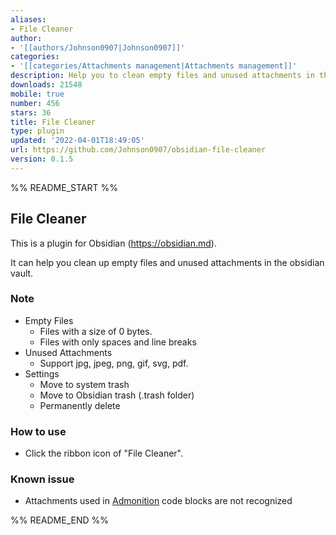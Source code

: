 ```yaml
---
aliases:
- File Cleaner
author:
- '[[authors/Johnson0907|Johnson0907]]'
categories:
- '[[categories/Attachments management|Attachments management]]'
description: Help you to clean empty files and unused attachments in the vault.
downloads: 21548
mobile: true
number: 456
stars: 36
title: File Cleaner
type: plugin
updated: '2022-04-01T18:49:05'
url: https://github.com/Johnson0907/obsidian-file-cleaner
version: 0.1.5
---
```


%% README_START %%

## File Cleaner

This is a plugin for Obsidian (https://obsidian.md).

It can help you clean up empty files and unused attachments in the obsidian vault.

### Note
-   Empty Files
    -   Files with a size of 0 bytes.
    -   Files with only spaces and line breaks
-   Unused Attachments
    -   Support jpg, jpeg, png, gif, svg, pdf.
-   Settings
    -   Move to system trash
    -   Move to Obsidian trash (.trash folder)
    -   Permanently delete

### How to use

-   Click the ribbon icon of "File Cleaner".

### Known issue

-   Attachments used in [Admonition](https://github.com/valentine195/obsidian-admonition) code blocks are not recognized


%% README_END %%